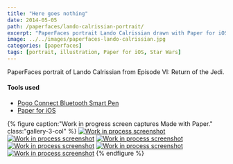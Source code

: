 ```yaml
---
title: "Here goes nothing"
date: 2014-05-05
path: /paperfaces/lando-calrissian-portrait/
excerpt: "PaperFaces portrait Lando Calrissian drawn with Paper for iOS on an iPad."
image: ../../images/paperfaces-lando-calrissian.jpg
categories: [paperfaces]
tags: [portrait, illustration, Paper for iOS, Star Wars]
---
```


PaperFaces portrait of Lando Calrissian from Episode VI: Return of the Jedi.

#### Tools used

- [Pogo Connect Bluetooth Smart Pen](https://www.amazon.com/gp/product/B009K448L4/ref=as_li_ss_tl?ie=UTF8&camp=1789&creative=390957&creativeASIN=B009K448L4&linkCode=as2&tag=mademist-20)
- [Paper for iOS](https://paper.bywetransfer.com/)

{% figure caption:"Work in progress screen captures Made with Paper." class:"gallery-3-col" %}
[![Work in process screenshot](../../images/paperfaces-lando-calrissian-process-1-600.jpg)](../../images/paperfaces-lando-calrissian-process-1-lg.jpg) [![Work in process screenshot](../../images/paperfaces-lando-calrissian-process-2-600.jpg)](../../images/paperfaces-lando-calrissian-process-2-lg.jpg) [![Work in process screenshot](../../images/paperfaces-lando-calrissian-process-3-600.jpg)](../../images/paperfaces-lando-calrissian-process-3-lg.jpg) [![Work in process screenshot](../../images/paperfaces-lando-calrissian-process-4-600.jpg)](../../images/paperfaces-lando-calrissian-process-4-lg.jpg) [![Work in process screenshot](../../images/paperfaces-lando-calrissian-process-5-600.jpg)](../../images/paperfaces-lando-calrissian-process-5-lg.jpg) [![Work in process screenshot](../../images/paperfaces-lando-calrissian-process-6-600.jpg)](../../images/paperfaces-lando-calrissian-process-6-lg.jpg)
{% endfigure %}
